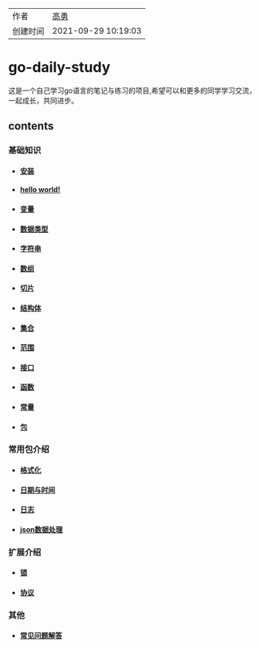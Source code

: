 |      |      |
| ---- | ---- |
|  作者    |  [高勇](mailto:gaoyong06@qq.com)     |
|  创建时间    | 2021-09-29 10:19:03      |
# go-daily-study

这是一个自己学习go语言的笔记与练习的项目,希望可以和更多的同学学习交流，一起成长，共同进步。


## contents

### 基础知识

- #### [安装](./install/note.md)
- #### [hello world!](./hello/note.md)
- #### [变量](./variable/note.md)
- #### [数据类型](./type/note.md)
- #### [字符串](./string/note.md)
- #### [数组](./array/note.md)
- #### [切片](./slice/note.md)
- #### [结构体](./structure/note.md)
- #### [集合](./map/note.md)
- #### [范围](./range/note.md)
- #### [接口](./interface/note.md)
- #### [函数](./function/note.md)
- #### [常量](./constant/note.md)
- #### [包](./import/note.md)

### 常用包介绍

- #### [格式化](./fmt/note.md)
- #### [日期与时间](./time/note.md)
- #### [日志](./logrus/note.md)
- #### [json数据处理](./json/note.md)


### 扩展介绍

- #### [锁](./lock/note.md)
- #### [协议](./protobuf/note.md)

### 其他

- #### [常见问题解答](./faq/note.md)
